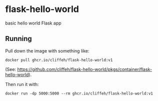 # flask-hello-world
basic hello world Flask app

## Running
Pull down the image with something like:

`docker pull ghcr.io/cliffeh/flask-hello-world:v1`

(See: https://github.com/cliffeh/flask-hello-world/pkgs/container/flask-hello-world).

Then run it with:

`docker run -dp 5000:5000 --rm ghcr.io/cliffeh/flask-hello-world:v1`

